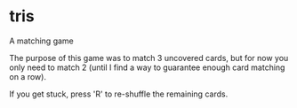 # tris
A matching game

The purpose of this game was to match 3 uncovered cards, but for now you only need to match 2 (until I find a way to 
guarantee enough card matching on a row).

If you get stuck, press 'R' to re-shuffle the remaining cards.
